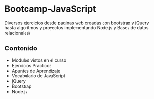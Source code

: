 # Bootcamp-JavaScript
Diversos ejercicios desde paginas web creadas con bootstrap y jQuery hasta algoritmos y proyectos implementando Node.js y Bases de datos relacionales\
## Contenido 
+ Modulos vistos en el curso
+ Ejercicios Practicos
+ Apuntes de Aprendizaje
+ Vocabulario de JavaScript
+ jQuery
+ Bootstrap
+ Node.js
